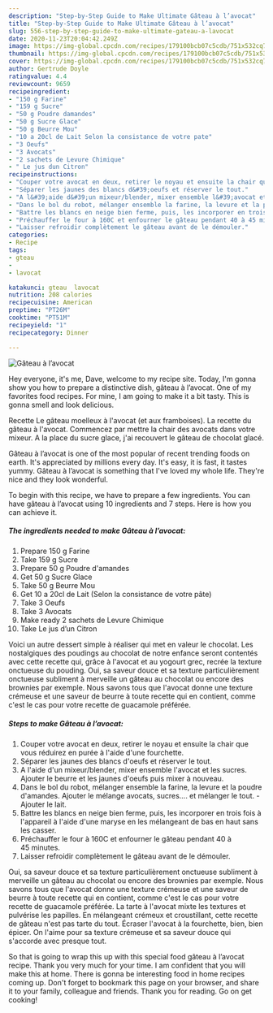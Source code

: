 ```yaml
---
description: "Step-by-Step Guide to Make Ultimate Gâteau à l’avocat"
title: "Step-by-Step Guide to Make Ultimate Gâteau à l’avocat"
slug: 556-step-by-step-guide-to-make-ultimate-gateau-a-lavocat
date: 2020-11-23T20:04:42.249Z
image: https://img-global.cpcdn.com/recipes/179100bcb07c5cdb/751x532cq70/gateau-a-lavocat-photo-principale-de-la-recette.jpg
thumbnail: https://img-global.cpcdn.com/recipes/179100bcb07c5cdb/751x532cq70/gateau-a-lavocat-photo-principale-de-la-recette.jpg
cover: https://img-global.cpcdn.com/recipes/179100bcb07c5cdb/751x532cq70/gateau-a-lavocat-photo-principale-de-la-recette.jpg
author: Gertrude Doyle
ratingvalue: 4.4
reviewcount: 9659
recipeingredient:
- "150 g Farine"
- "159 g Sucre"
- "50 g Poudre damandes"
- "50 g Sucre Glace"
- "50 g Beurre Mou"
- "10 a 20cl de Lait Selon la consistance de votre pate"
- "3 Oeufs"
- "3 Avocats"
- "2 sachets de Levure Chimique"
- " Le jus dun Citron"
recipeinstructions:
- "Couper votre avocat en deux, retirer le noyau et ensuite la chair que vous réduirez en purée à l&#39;aide d&#39;une fourchette."
- "Séparer les jaunes des blancs d&#39;oeufs et réserver le tout."
- "A l&#39;aide d&#39;un mixeur/blender, mixer ensemble l&#39;avocat et les sucres. Ajouter le beurre et les jaunes d&#39;oeufs puis mixer à nouveau."
- "Dans le bol du robot, mélanger ensemble la farine, la levure et la poudre d&#39;amandes. Ajouter le mélange avocats, sucres.... et mélanger le tout. Ajouter le lait."
- "Battre les blancs en neige bien ferme, puis, les incorporer en trois fois à l&#39;appareil à l&#39;aide d&#39;une maryse en les mélangeant de bas en haut sans les casser."
- "Préchauffer le four à 160C et enfourner le gâteau pendant 40 à 45 minutes."
- "Laisser refroidir complètement le gâteau avant de le démouler."
categories:
- Recipe
tags:
- gteau
- 
- lavocat

katakunci: gteau  lavocat 
nutrition: 208 calories
recipecuisine: American
preptime: "PT26M"
cooktime: "PT51M"
recipeyield: "1"
recipecategory: Dinner

---
```



![Gâteau à l’avocat](https://img-global.cpcdn.com/recipes/179100bcb07c5cdb/751x532cq70/gateau-a-lavocat-photo-principale-de-la-recette.jpg)

Hey everyone, it's me, Dave, welcome to my recipe site. Today, I'm gonna show you how to prepare a distinctive dish, gâteau à l’avocat. One of my favorites food recipes. For mine, I am going to make it a bit tasty. This is gonna smell and look delicious.

Recette Le gâteau moelleux à l&#39;avocat (et aux framboises). La recette du gâteau à l&#39;avocat. Commencez par mettre la chair des avocats dans votre mixeur. A la place du sucre glace, j&#39;ai recouvert le gâteau de chocolat glacé.

Gâteau à l’avocat is one of the most popular of recent trending foods on earth. It's appreciated by millions every day. It's easy, it is fast, it tastes yummy. Gâteau à l’avocat is something that I've loved my whole life. They're nice and they look wonderful.


To begin with this recipe, we have to prepare a few ingredients. You can have gâteau à l’avocat using 10 ingredients and 7 steps. Here is how you can achieve it.

<!--inarticleads1-->

##### The ingredients needed to make Gâteau à l’avocat:

1. Prepare 150 g Farine
1. Take 159 g Sucre
1. Prepare 50 g Poudre d&#39;amandes
1. Get 50 g Sucre Glace
1. Take 50 g Beurre Mou
1. Get 10 a 20cl de Lait (Selon la consistance de votre pâte)
1. Take 3 Oeufs
1. Take 3 Avocats
1. Make ready 2 sachets de Levure Chimique
1. Take  Le jus d’un Citron


Voici un autre dessert simple à réaliser qui met en valeur le chocolat. Les nostalgiques des poudings au chocolat de notre enfance seront contentés avec cette recette qui, grâce à l&#39;avocat et au yogourt grec, recrée la texture onctueuse du pouding. Oui, sa saveur douce et sa texture particulièrement onctueuse subliment à merveille un gâteau au chocolat ou encore des brownies par exemple. Nous savons tous que l&#39;avocat donne une texture crémeuse et une saveur de beurre à toute recette qui en contient, comme c&#39;est le cas pour votre recette de guacamole préférée. 

<!--inarticleads2-->

##### Steps to make Gâteau à l’avocat:

1. Couper votre avocat en deux, retirer le noyau et ensuite la chair que vous réduirez en purée à l&#39;aide d&#39;une fourchette.
1. Séparer les jaunes des blancs d&#39;oeufs et réserver le tout.
1. A l&#39;aide d&#39;un mixeur/blender, mixer ensemble l&#39;avocat et les sucres. Ajouter le beurre et les jaunes d&#39;oeufs puis mixer à nouveau.
1. Dans le bol du robot, mélanger ensemble la farine, la levure et la poudre d&#39;amandes. Ajouter le mélange avocats, sucres.... et mélanger le tout. - Ajouter le lait.
1. Battre les blancs en neige bien ferme, puis, les incorporer en trois fois à l&#39;appareil à l&#39;aide d&#39;une maryse en les mélangeant de bas en haut sans les casser.
1. Préchauffer le four à 160C et enfourner le gâteau pendant 40 à 45 minutes.
1. Laisser refroidir complètement le gâteau avant de le démouler.


Oui, sa saveur douce et sa texture particulièrement onctueuse subliment à merveille un gâteau au chocolat ou encore des brownies par exemple. Nous savons tous que l&#39;avocat donne une texture crémeuse et une saveur de beurre à toute recette qui en contient, comme c&#39;est le cas pour votre recette de guacamole préférée. La tarte à l&#39;avocat mixte les textures et pulvérise les papilles. En mélangeant crémeux et croustillant, cette recette de gâteau n&#39;est pas tarte du tout. Écraser l&#39;avocat à la fourchette, bien, bien épicer. On l&#39;aime pour sa texture crémeuse et sa saveur douce qui s&#39;accorde avec presque tout. 

So that is going to wrap this up with this special food gâteau à l’avocat recipe. Thank you very much for your time. I am confident that you will make this at home. There is gonna be interesting food in home recipes coming up. Don't forget to bookmark this page on your browser, and share it to your family, colleague and friends. Thank you for reading. Go on get cooking!
